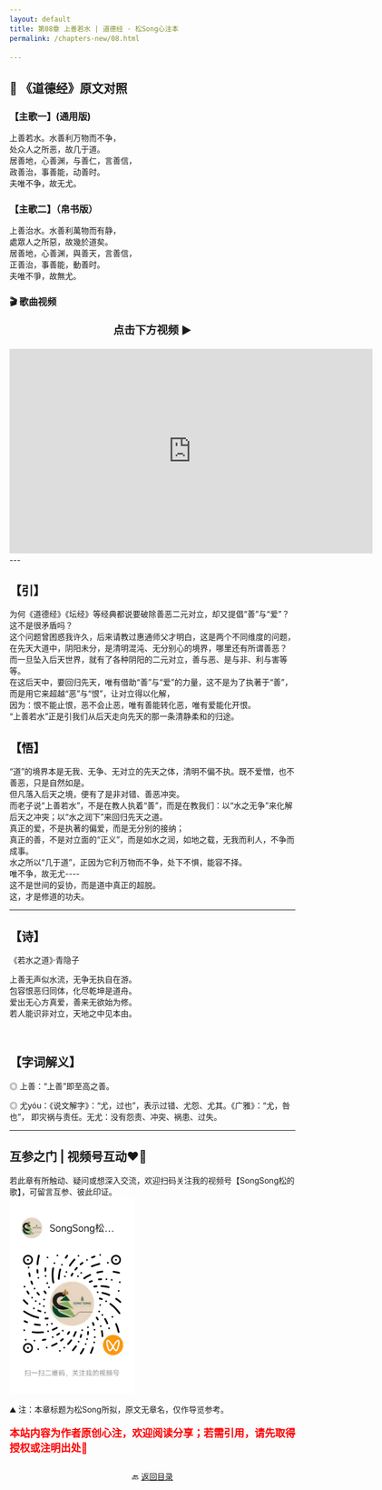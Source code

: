 ```yaml
---
layout: default
title: 第08章 上善若水 | 道德经 · 松Song心注本
permalink: /chapters-new/08.html

---
```


##  📜 《道德经》原文对照
### 【主歌一】(通用版)
上善若水。水善利万物而不争，<br>
处众人之所恶，故几于道。<br>
居善地，心善渊，与善仁，言善信，<br>
政善治，事善能，动善时。<br>
夫唯不争，故无尤。<br>

### 【主歌二】（帛书版）
上善治水。水善利萬物而有静，<br>
處眾人之所惡，故幾於道矣。<br>
居善地，心善渊，與善天，言善信，<br>
正善治，事善能，動善时。<br>
夫唯不爭，故無尤。<br>

### 🎬 歌曲视频
<p style="text-align:center; font-size:1.2rem; font-weight:bold;">
  点击下方视频 ▶️
</p>

<iframe
  src="https://streamable.com/e/uycl71"
  width="640"
  height="360"
  frameborder="0"
  allowfullscreen
  loading="lazy">
</iframe>
---

## 【引】
为何《道德经》《坛经》等经典都说要破除善恶二元对立，却又提倡“善”与“爱”？这不是很矛盾吗？<br>
这个问题曾困惑我许久，后来请教过惠通师父才明白，这是两个不同维度的问题，在先天大道中，阴阳未分，是清明混沌、无分别心的境界，哪里还有所谓善恶？<br>
而一旦坠入后天世界，就有了各种阴阳的二元对立，善与恶、是与非、利与害等等。<br>
在这后天中，要回归先天，唯有借助“善”与“爱”的力量，这不是为了执著于“善”，而是用它来超越“恶”与“恨”，让对立得以化解，<br>
因为：恨不能止恨，恶不会止恶，唯有善能转化恶，唯有爱能化开恨。<br>
“上善若水”正是引我们从后天走向先天的那一条清静柔和的归途。<br>
   
## 【悟】
“道”的境界本是无我、无争、无对立的先天之体，清明不偏不执。既不爱憎，也不善恶，只是自然如是。<br>
但凡落入后天之境，便有了是非对错、善恶冲突。<br>
而老子说“上善若水”，不是在教人执着“善”，而是在教我们：以“水之无争”来化解后天之冲突；以“水之润下”来回归先天之道。<br>
真正的爱，不是执著的偏爱，而是无分别的接纳；<br>
真正的善，不是对立面的“正义”，而是如水之润，如地之载，无我而利人，不争而成事。<br>
水之所以“几于道”，正因为它利万物而不争，处下不惧，能容不择。<br>
唯不争，故无尤----<br>
这不是世间的妥协，而是道中真正的超脱。<br>
这，才是修道的功夫。 <br>

---
 
## 【诗】
《若水之道》·青隐子<br>

上善无声似水流，无争无执自在游。<br>
包容恨恶归同体，化尽乾坤是道舟。<br>
爱出无心方真爱，善来无欲始为修。<br>
若人能识非对立，天地之中见本由。<br>

<br>

## 【字词解义】

◎ 上善：“上善”即至高之善。<br>

◎ 尤yóu：《说文解字》：“尤，过也”，表示过错、尤怨、尤其。《广雅》：“尤，咎也”， 即灾祸与责任。无尤：没有怨责、冲突、祸患、过失。<br>

---

##  互参之门 | 视频号互动❤️🤝

若此章有所触动、疑问或想深入交流，欢迎扫码关注我的视频号【SongSong松的歌】，可留言互参、彼此印证。<br>
<img src="../img/qrcode_songsong.jpg" alt="扫码进入视频号" width="220">

⛰️ 注：本章标题为松Song所拟，原文无章名，仅作导览参考。<br>
<p style="color:red; font-size:18px; font-weight:bold;">
本站内容为作者原创心注，欢迎阅读分享；若需引用，请先取得授权或注明出处🙏
</p>

<p style="text-align:center; margin-top:2em;">
  🔙 <a href="{{ '/' | relative_url }}#catalog">返回目录</a>
</p>

